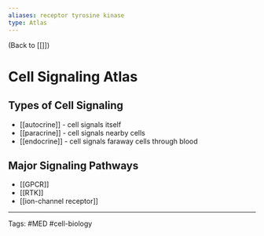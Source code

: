 ```yaml
---
aliases: receptor tyrosine kinase
type: Atlas
---
```


(Back to [[]])

# Cell Signaling Atlas

## Types of Cell Signaling
- [[autocrine]] - cell signals itself
- [[paracrine]] - cell signals nearby cells
- [[endocrine]] - cell signals faraway cells through blood
## Major Signaling Pathways
- [[GPCR]]
- [[RTK]]
- [[ion-channel receptor]]

---
Tags: #MED #cell-biology 